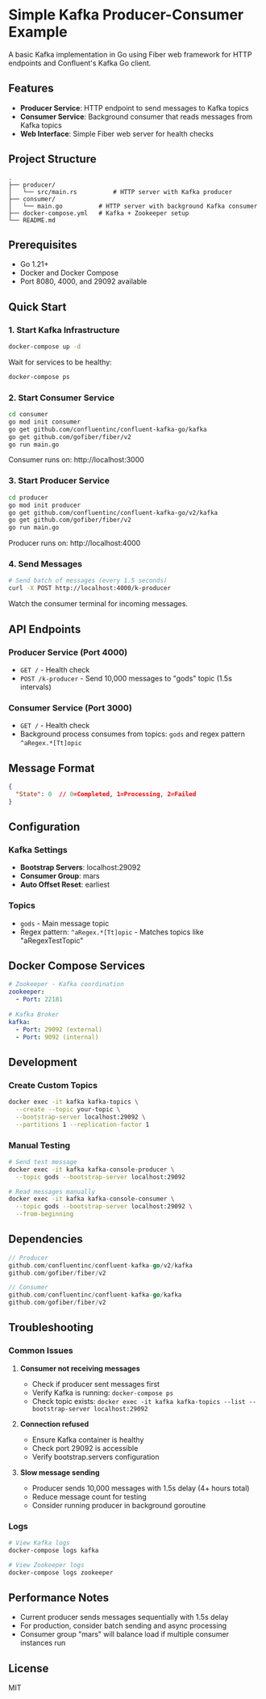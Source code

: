 # Simple Kafka Producer-Consumer Example

A basic Kafka implementation in Go using Fiber web framework for HTTP endpoints and Confluent's Kafka Go client.

## Features

- **Producer Service**: HTTP endpoint to send messages to Kafka topics
- **Consumer Service**: Background consumer that reads messages from Kafka topics
- **Web Interface**: Simple Fiber web server for health checks

## Project Structure

```
.
├── producer/
│   └── src/main.rs          # HTTP server with Kafka producer
├── consumer/
│   └── main.go          # HTTP server with background Kafka consumer
├── docker-compose.yml   # Kafka + Zookeeper setup
└── README.md
```

## Prerequisites

- Go 1.21+
- Docker and Docker Compose
- Port 8080, 4000, and 29092 available

## Quick Start

### 1. Start Kafka Infrastructure

```bash
docker-compose up -d
```

Wait for services to be healthy:
```bash
docker-compose ps
```

### 2. Start Consumer Service

```bash
cd consumer
go mod init consumer
go get github.com/confluentinc/confluent-kafka-go/kafka
go get github.com/gofiber/fiber/v2
go run main.go
```

Consumer runs on: http://localhost:3000

### 3. Start Producer Service

```bash
cd producer
go mod init producer  
go get github.com/confluentinc/confluent-kafka-go/v2/kafka
go get github.com/gofiber/fiber/v2
go run main.go
```

Producer runs on: http://localhost:4000

### 4. Send Messages

```bash
# Send batch of messages (every 1.5 seconds)
curl -X POST http://localhost:4000/k-producer
```

Watch the consumer terminal for incoming messages.

## API Endpoints

### Producer Service (Port 4000)

- `GET /` - Health check
- `POST /k-producer` - Send 10,000 messages to "gods" topic (1.5s intervals)

### Consumer Service (Port 3000)

- `GET /` - Health check
- Background process consumes from topics: `gods` and regex pattern `^aRegex.*[Tt]opic`

## Message Format

```json
{
  "State": 0  // 0=Completed, 1=Processing, 2=Failed
}
```

## Configuration

### Kafka Settings

- **Bootstrap Servers**: localhost:29092
- **Consumer Group**: mars
- **Auto Offset Reset**: earliest

### Topics

- `gods` - Main message topic
- Regex pattern: `^aRegex.*[Tt]opic` - Matches topics like "aRegexTestTopic"

## Docker Compose Services

```yaml
# Zookeeper - Kafka coordination
zookeeper:
  - Port: 22181
  
# Kafka Broker  
kafka:
  - Port: 29092 (external)
  - Port: 9092 (internal)
```

## Development

### Create Custom Topics

```bash
docker exec -it kafka kafka-topics \
  --create --topic your-topic \
  --bootstrap-server localhost:29092 \
  --partitions 1 --replication-factor 1
```

### Manual Testing

```bash
# Send test message
docker exec -it kafka kafka-console-producer \
  --topic gods --bootstrap-server localhost:29092

# Read messages manually  
docker exec -it kafka kafka-console-consumer \
  --topic gods --bootstrap-server localhost:29092 \
  --from-beginning
```

## Dependencies

```go
// Producer
github.com/confluentinc/confluent-kafka-go/v2/kafka
github.com/gofiber/fiber/v2

// Consumer  
github.com/confluentinc/confluent-kafka-go/kafka
github.com/gofiber/fiber/v2
```

## Troubleshooting

### Common Issues

1. **Consumer not receiving messages**
   - Check if producer sent messages first
   - Verify Kafka is running: `docker-compose ps`
   - Check topic exists: `docker exec -it kafka kafka-topics --list --bootstrap-server localhost:29092`

2. **Connection refused**
   - Ensure Kafka container is healthy
   - Check port 29092 is accessible
   - Verify bootstrap.servers configuration

3. **Slow message sending**
   - Producer sends 10,000 messages with 1.5s delay (4+ hours total)
   - Reduce message count for testing
   - Consider running producer in background goroutine

### Logs

```bash
# View Kafka logs
docker-compose logs kafka

# View Zookeeper logs  
docker-compose logs zookeeper
```

## Performance Notes

- Current producer sends messages sequentially with 1.5s delay
- For production, consider batch sending and async processing
- Consumer group "mars" will balance load if multiple consumer instances run

## License

MIT